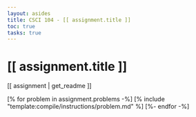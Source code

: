 ```yaml
---
layout: asides
title: CSCI 104 - [[ assignment.title ]]
toc: true
tasks: true
---
```


# [[ assignment.title ]]

[[ assignment | get_readme ]]

[% for problem in assignment.problems -%]
[% include "template:compile/instructions/problem.md" %]
[%- endfor -%]

